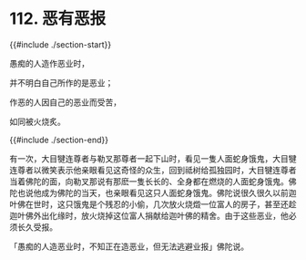 # 112. 恶有恶报
{{#include ./section-start}}

愚痴的人造作恶业时，

并不明白自己所作的是恶业；

作恶的人因自己的恶业而受苦，

如同被火烧炙。

{{#include ./section-end}}

有一次，大目犍连尊者与勒叉那尊者一起下山时，看见一隻人面蛇身饿鬼，大目犍连尊者以微笑表示他亲眼看见这奇怪的众生，回到祗树给孤独园时，大目犍连尊者当着佛陀的面，向勒叉那说有那麽一隻长长的、全身都在燃烧的人面蛇身饿鬼。佛陀也说他成为佛陀的当天，也亲眼看见这只人面蛇身饿鬼。佛陀说很久很久以前迦叶佛在世时，这只饿鬼是个残忍的小偷，几次放火烧燬一位富人的房子，甚至还趁迦叶佛外出化缘时，放火烧掉这位富人捐献给迦叶佛的精舍。由于这些恶业，他必须长久受报。

「愚痴的人造恶业时，不知正在造恶业，但无法逃避业报」佛陀说。

